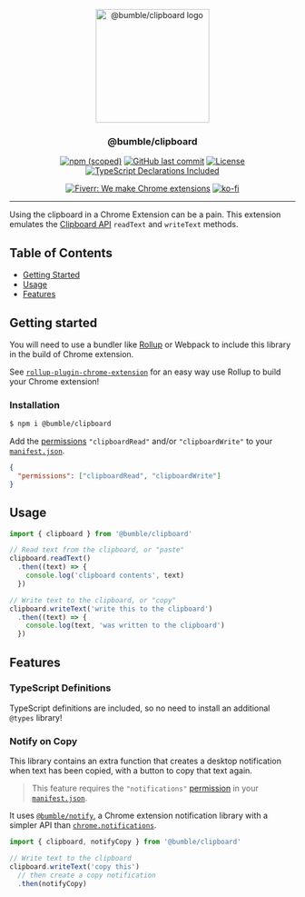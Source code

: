 <p align="center">
  <a href="https://github.com/bumble-org/clipboard" rel="noopener">
 <img width=200px height=200px src="https://imgur.com/Cr9s4h0.png" alt="@bumble/clipboard logo"></a>
</p>

<h3 align="center">@bumble/clipboard</h3>

<div align="center">

[![npm (scoped)](https://img.shields.io/npm/v/@bumble/clipboard.svg)](https://www.npmjs.com/package/@bumble/clipboard)
[![GitHub last commit](https://img.shields.io/github/last-commit/bumble-org/clipboard.svg)](https://github.com/bumble-org/clipboard)
[![License](https://img.shields.io/badge/license-MIT-blue.svg)](/LICENSE)
[![TypeScript Declarations Included](https://img.shields.io/badge/types-TypeScript-informational)](#typescript)

[![Fiverr: We make Chrome extensions](https://img.shields.io/badge/Fiverr%20-We%20make%20Chrome%20extensions-brightgreen.svg)](https://www.fiverr.com/jacksteam)
[![ko-fi](https://img.shields.io/badge/ko--fi-Buy%20me%20a%20coffee-ff5d5b)](https://ko-fi.com/K3K1QNTF)
</div>

---

Using the clipboard in a Chrome Extension can be a pain. This extension emulates the [Clipboard API](https://developer.mozilla.org/en-US/docs/Web/API/Clipboard_API) `readText` and `writeText` methods.

## Table of Contents

- [Getting Started](#getting_started)
- [Usage](#usage)
- [Features](#features)

## Getting started <a name = "getting_started"></a>

You will need to use a bundler like [Rollup](https://rollupjs.org/guide/en/) or Webpack to include this library in the build of Chrome extension. 

See [`rollup-plugin-chrome-extension`](https://github.com/bumble-org/rollup-plugin-chrome-extension) for an easy way use Rollup to build your Chrome extension!

### Installation

```sh
$ npm i @bumble/clipboard
```

Add the [permissions](https://developer.chrome.com/extensions/declare_permissions) `"clipboardRead"` and/or `"clipboardWrite"` to your [`manifest.json`](https://developer.chrome.com/extensions/manifest).

```json
{
  "permissions": ["clipboardRead", "clipboardWrite"]
}
```

## Usage <a name = "usage"></a>

```javascript
import { clipboard } from '@bumble/clipboard'

// Read text from the clipboard, or "paste"
clipboard.readText()
  .then((text) => {
    console.log('clipboard contents', text)
  })

// Write text to the clipboard, or "copy"
clipboard.writeText('write this to the clipboard')
  .then((text) => {
    console.log(text, 'was written to the clipboard')
  })
```

## Features <a name = "features"></a>

### TypeScript Definitions <a name = "typescript"></a>

TypeScript definitions are included, so no need to install an additional `@types` library!

### Notify on Copy

This library contains an extra function that creates a desktop notification when text has been copied, with a button to copy that text again.

> This feature requires the `"notifications"` [permission](https://developer.chrome.com/extensions/declare_permissions) in your [`manifest.json`](https://developer.chrome.com/extensions/manifest).

It uses [`@bumble/notify`](https://github.com/bumble-org/notify), a Chrome extension notification library with a simpler API than [`chrome.notifications`](https://developer.chrome.com/extensions/notifications).


```javascript
import { clipboard, notifyCopy } from '@bumble/clipboard'

// Write text to the clipboard
clipboard.writeText('copy this')
  // then create a copy notification
  .then(notifyCopy)
```

<!-- TODO: screen shot of notification -->

<!-- TODO: example repo using lib -->
<!-- ## Recipe

Use this Chrome extension repo as a starting place! -->
